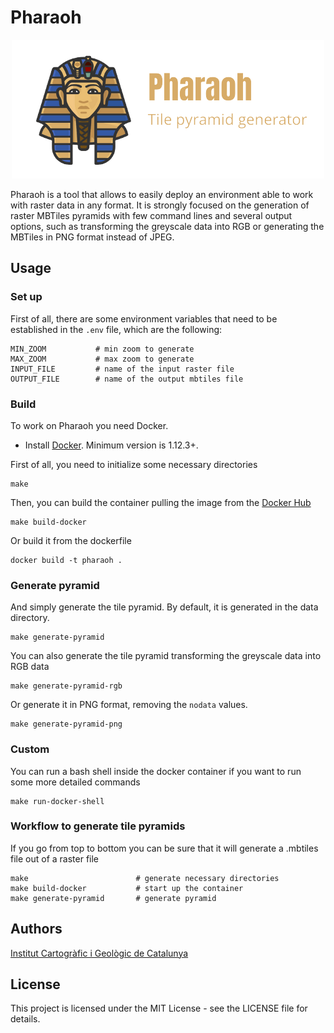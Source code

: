 # Pharaoh

<p align="center">
    <img src="favicon.png" alt="Pharaoh logo">
</p>

Pharaoh is a tool that allows to easily deploy an environment able to work with raster data in any format. It is strongly focused on the generation of raster MBTiles pyramids with few command lines and several output options, such as transforming the greyscale data into RGB or generating the MBTiles in PNG format instead of JPEG.

## Usage

### Set up 

First of all, there are some environment variables that need to be established in the ```.env``` file, which are the following:

```
MIN_ZOOM           # min zoom to generate
MAX_ZOOM           # max zoom to generate
INPUT_FILE         # name of the input raster file
OUTPUT_FILE        # name of the output mbtiles file
```

### Build
To work on Pharaoh you need Docker.

- Install [Docker](https://docs.docker.com/engine/installation/). Minimum version is 1.12.3+.

First of all, you need to initialize some necessary directories
```shell
make
```

Then, you can build the container pulling the image from the [Docker Hub](https://hub.docker.com/r/franmartin/pharaoh)
```shell
make build-docker
```

Or build it from the dockerfile
```shell
docker build -t pharaoh .
```

### Generate pyramid
And simply generate the tile pyramid. By default, it is generated in the data directory. 
```shell
make generate-pyramid
```

You can also generate the tile pyramid transforming the greyscale data into RGB data
```shell
make generate-pyramid-rgb
```

Or generate it in PNG format, removing the ```nodata``` values.
```shell
make generate-pyramid-png
```

### Custom
You can run a bash shell inside the docker container if you want to run some more detailed commands
```shell
make run-docker-shell
```

### Workflow to generate tile pyramids
If you go from top to bottom you can be sure that it will generate a .mbtiles file out of a raster file
```
make                        # generate necessary directories
make build-docker           # start up the container
make generate-pyramid       # generate pyramid
```

## Authors
[Institut Cartogràfic i Geològic de Catalunya](https://www.icgc.cat/)

## License
This project is licensed under the MIT License - see the LICENSE file for details.